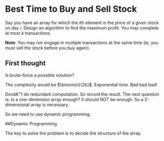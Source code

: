 # Best Time to Buy and Sell Stock
Say you have an array for which the $i$th element is the price of a given stock on day $i$. Design an algorithm to find the maximum profit. You may complete at most $k$ transactions.

**Note**:
You may not engage in multiple transactions at the same time (ie, you must sell the stock before you buy again).

## First thought

Is brute-force a possible solution? 

The complexity would be $\binom{n}{2k}$. Exponential time. Bad bad bad!


Donâ€™t do redundant computation. So record the result. The next question is: Is a one-dimension array enough? It should NOT be enough. So a 2-dimensional array is necessary. 

So we need to use dynamic programming.

##Dynamic Programming

The key to solve the problem is to decide the structure of the array. 